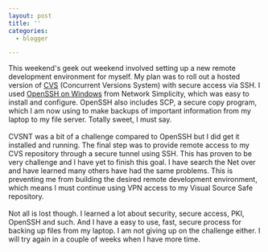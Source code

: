 ```yaml
---
layout: post
title: ''
categories:
  - blogger

---
```


This weekend's geek out weekend involved setting up a new remote development environment for myself.  My plan was to roll out a hosted version of <a href="http://www.cvsnt.org/">CVS</a> (Concurrent Versions System) with secure access via SSH.  I used <a href="http://www.networksimplicity.com/openssh/">OpenSSH on Windows</a> from Network Simplicity, which was easy to install and configure.  OpenSSH also includes SCP, a secure copy program, which I am now using to make backups of important information from my laptop to my file server.  Totally sweet, I must say.
<br />
<br />CVSNT was a bit of a challenge compared to OpenSSH but I did get it installed and running.  The final step was to provide remote access to my CVS repository through a secure tunnel using SSH.  This has proven to be very challenge and I have yet to finish this goal.  I have search the Net over and have learned many others have had the same problems.  This is preventing me from building the desired remote development environment, which means I must continue using VPN access to my Visual Source Safe repository.
<br />
<br />Not all is lost though.  I learned a lot about security, secure access, PKI, OpenSSH and such.  And I have a easy to use, fast, secure process for backing up files from my laptop.  I am not giving up on the challenge either.  I will try again in a couple of weeks when I have more time.
